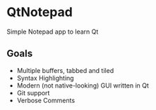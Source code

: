 # QtNotepad
Simple Notepad app to learn Qt

## Goals

- Multiple buffers, tabbed and tiled
- Syntax Highlighting
- Modern (not native-looking) GUI written in Qt
- Git support
- Verbose Comments
